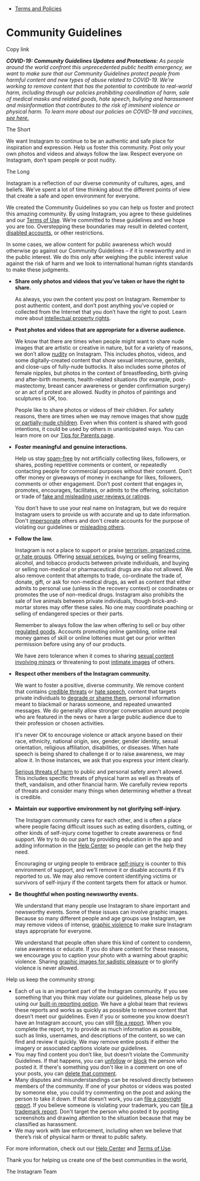 *   [Terms and Policies](https://help.instagram.com/1417489251945243/?helpref=breadcrumb)

Community Guidelines
====================

Copy link

_**COVID-19: Community Guidelines Updates and Protections:** As people around the world confront this unprecedented public health emergency, we want to make sure that our Community Guidelines protect people from harmful content and new types of abuse related to COVID-19. We’re working to remove content that has the potential to contribute to real-world harm, including through our policies prohibiting coordination of harm, sale of medical masks and related goods, hate speech, bullying and harassment and misinformation that contributes to the risk of imminent violence or physical harm. To learn more about our policies on COVID-19 and vaccines, [see here.](https://help.instagram.com/697825587576762?helpref=faq_content)_

The Short

We want Instagram to continue to be an authentic and safe place for inspiration and expression. Help us foster this community. Post only your own photos and videos and always follow the law. Respect everyone on Instagram, don’t spam people or post nudity.

The Long

Instagram is a reflection of our diverse community of cultures, ages, and beliefs. We’ve spent a lot of time thinking about the different points of view that create a safe and open environment for everyone.

We created the Community Guidelines so you can help us foster and protect this amazing community. By using Instagram, you agree to these guidelines and our [Terms of Use](https://www.instagram.com/legal/terms). We’re committed to these guidelines and we hope you are too. Overstepping these boundaries may result in deleted content, [disabled accounts](https://help.instagram.com/366993040048856?helpref=faq_content), or other restrictions.

In some cases, we allow content for public awareness which would otherwise go against our Community Guidelines – if it is newsworthy and in the public interest. We do this only after weighing the public interest value against the risk of harm and we look to international human rights standards to make these judgments.

*   **Share only photos and videos that you’ve taken or have the right to share.**
    
    As always, you own the content you post on Instagram. Remember to post authentic content, and don’t post anything you’ve copied or collected from the Internet that you don’t have the right to post. Learn more about [intellectual property rights](https://help.instagram.com/126382350847838?helpref=faq_content).
    
*   **Post photos and videos that are appropriate for a diverse audience.**
    
    We know that there are times when people might want to share nude images that are artistic or creative in nature, but for a variety of reasons, we don’t allow [nudity](https://l.instagram.com/?u=https%3A%2F%2Fwww.facebook.com%2Fcommunitystandards%2Fadult_nudity_sexual_activity&e=AT3vS968LRuc4QCdGPhdTjzDr2GapdGBKQ_23bgB5SfYD1tEHF3vODdhcq_594t3XsSkirrIU-jmhtI4ZnGDYBuXe94fX3w1taeiV_o5pHTopCg3EbUwMZzYLl6mvBod5hnPFI5lrEHpbXyicoZ57Q) on Instagram. This includes photos, videos, and some digitally-created content that show sexual intercourse, genitals, and close-ups of fully-nude buttocks. It also includes some photos of female nipples, but photos in the context of breastfeeding, birth giving and after-birth moments, health-related situations (for example, post-mastectomy, breast cancer awareness or gender confirmation surgery) or an act of protest are allowed. Nudity in photos of paintings and sculptures is OK, too.
    
    People like to share photos or videos of their children. For safety reasons, there are times when we may remove images that show [nude or partially-nude children](https://l.instagram.com/?u=https%3A%2F%2Fwww.facebook.com%2Fcommunitystandards%2Fchild_nudity_sexual_exploitation&e=AT3vS968LRuc4QCdGPhdTjzDr2GapdGBKQ_23bgB5SfYD1tEHF3vODdhcq_594t3XsSkirrIU-jmhtI4ZnGDYBuXe94fX3w1taeiV_o5pHTopCg3EbUwMZzYLl6mvBod5hnPFI5lrEHpbXyicoZ57Q). Even when this content is shared with good intentions, it could be used by others in unanticipated ways. You can learn more on our [Tips for Parents page](https://help.instagram.com/154475974694511/?helpref=faq_content).
    
*   **Foster meaningful and genuine interactions.**
    
    Help us stay [spam-free](https://l.instagram.com/?u=https%3A%2F%2Fwww.facebook.com%2Fcommunitystandards%2Fspam&e=AT3vS968LRuc4QCdGPhdTjzDr2GapdGBKQ_23bgB5SfYD1tEHF3vODdhcq_594t3XsSkirrIU-jmhtI4ZnGDYBuXe94fX3w1taeiV_o5pHTopCg3EbUwMZzYLl6mvBod5hnPFI5lrEHpbXyicoZ57Q) by not artificially collecting likes, followers, or shares, posting repetitive comments or content, or repeatedly contacting people for commercial purposes without their consent. Don’t offer money or giveaways of money in exchange for likes, followers, comments or other engagement. Don’t post content that engages in, promotes, encourages, facilitates, or admits to the offering, solicitation or trade of [fake and misleading user reviews or ratings](https://l.instagram.com/?u=https%3A%2F%2Fwww.facebook.com%2Fcommunitystandards%2Ffraud_deception&e=AT3vS968LRuc4QCdGPhdTjzDr2GapdGBKQ_23bgB5SfYD1tEHF3vODdhcq_594t3XsSkirrIU-jmhtI4ZnGDYBuXe94fX3w1taeiV_o5pHTopCg3EbUwMZzYLl6mvBod5hnPFI5lrEHpbXyicoZ57Q).
    
    You don’t have to use your real name on Instagram, but we do require Instagram users to provide us with accurate and up to date information. Don't [impersonate](https://l.instagram.com/?u=https%3A%2F%2Fwww.facebook.com%2Fcommunitystandards%2Fmisrepresentation&e=AT3vS968LRuc4QCdGPhdTjzDr2GapdGBKQ_23bgB5SfYD1tEHF3vODdhcq_594t3XsSkirrIU-jmhtI4ZnGDYBuXe94fX3w1taeiV_o5pHTopCg3EbUwMZzYLl6mvBod5hnPFI5lrEHpbXyicoZ57Q) others and don't create accounts for the purpose of violating our guidelines or [misleading others](https://l.instagram.com/?u=https%3A%2F%2Ftransparency.fb.com%2Fpolicies%2Fcommunity-standards%2Finauthentic-behavior%2F&e=AT3vS968LRuc4QCdGPhdTjzDr2GapdGBKQ_23bgB5SfYD1tEHF3vODdhcq_594t3XsSkirrIU-jmhtI4ZnGDYBuXe94fX3w1taeiV_o5pHTopCg3EbUwMZzYLl6mvBod5hnPFI5lrEHpbXyicoZ57Q).
    
*   **Follow the law.**
    
    Instagram is not a place to support or praise [terrorism, organized crime, or hate groups](https://l.instagram.com/?u=https%3A%2F%2Fwww.facebook.com%2Fcommunitystandards%2Fdangerous_individuals_organizations&e=AT3vS968LRuc4QCdGPhdTjzDr2GapdGBKQ_23bgB5SfYD1tEHF3vODdhcq_594t3XsSkirrIU-jmhtI4ZnGDYBuXe94fX3w1taeiV_o5pHTopCg3EbUwMZzYLl6mvBod5hnPFI5lrEHpbXyicoZ57Q). Offering [sexual services](https://l.instagram.com/?u=https%3A%2F%2Fwww.facebook.com%2Fcommunitystandards%2Fsexual_solicitation&e=AT3vS968LRuc4QCdGPhdTjzDr2GapdGBKQ_23bgB5SfYD1tEHF3vODdhcq_594t3XsSkirrIU-jmhtI4ZnGDYBuXe94fX3w1taeiV_o5pHTopCg3EbUwMZzYLl6mvBod5hnPFI5lrEHpbXyicoZ57Q), buying or selling firearms, alcohol, and tobacco products between private individuals, and buying or selling non-medical or pharmaceutical drugs are also not allowed. We also remove content that attempts to trade, co-ordinate the trade of, donate, gift, or ask for non-medical drugs, as well as content that either admits to personal use (unless in the recovery context) or coordinates or promotes the use of non-medical drugs. Instagram also prohibits the sale of live animals between private individuals, though brick-and-mortar stores may offer these sales. No one may coordinate poaching or selling of endangered species or their parts.
    
    Remember to always follow the law when offering to sell or buy other [regulated goods](https://l.instagram.com/?u=https%3A%2F%2Fwww.facebook.com%2Fcommunitystandards%2Fregulated_goods&e=AT3vS968LRuc4QCdGPhdTjzDr2GapdGBKQ_23bgB5SfYD1tEHF3vODdhcq_594t3XsSkirrIU-jmhtI4ZnGDYBuXe94fX3w1taeiV_o5pHTopCg3EbUwMZzYLl6mvBod5hnPFI5lrEHpbXyicoZ57Q). Accounts promoting online gambling, online real money games of skill or online lotteries must get our prior written permission before using any of our products.
    
    We have zero tolerance when it comes to sharing [sexual content involving minors](https://l.instagram.com/?u=https%3A%2F%2Fwww.facebook.com%2Fcommunitystandards%2Fchild_nudity_sexual_exploitation&e=AT3vS968LRuc4QCdGPhdTjzDr2GapdGBKQ_23bgB5SfYD1tEHF3vODdhcq_594t3XsSkirrIU-jmhtI4ZnGDYBuXe94fX3w1taeiV_o5pHTopCg3EbUwMZzYLl6mvBod5hnPFI5lrEHpbXyicoZ57Q) or threatening to post [intimate images](https://l.instagram.com/?u=https%3A%2F%2Fwww.facebook.com%2Fcommunitystandards%2Fsexual_exploitation_adults&e=AT3vS968LRuc4QCdGPhdTjzDr2GapdGBKQ_23bgB5SfYD1tEHF3vODdhcq_594t3XsSkirrIU-jmhtI4ZnGDYBuXe94fX3w1taeiV_o5pHTopCg3EbUwMZzYLl6mvBod5hnPFI5lrEHpbXyicoZ57Q) of others.
    
*   **Respect other members of the Instagram community.**
    
    We want to foster a positive, diverse community. We remove content that contains [credible threats](https://l.instagram.com/?u=https%3A%2F%2Fwww.facebook.com%2Fcommunitystandards%2Fcredible_violence&e=AT3vS968LRuc4QCdGPhdTjzDr2GapdGBKQ_23bgB5SfYD1tEHF3vODdhcq_594t3XsSkirrIU-jmhtI4ZnGDYBuXe94fX3w1taeiV_o5pHTopCg3EbUwMZzYLl6mvBod5hnPFI5lrEHpbXyicoZ57Q) or [hate speech](https://l.instagram.com/?u=https%3A%2F%2Fwww.facebook.com%2Fcommunitystandards%2Fhate_speech&e=AT3vS968LRuc4QCdGPhdTjzDr2GapdGBKQ_23bgB5SfYD1tEHF3vODdhcq_594t3XsSkirrIU-jmhtI4ZnGDYBuXe94fX3w1taeiV_o5pHTopCg3EbUwMZzYLl6mvBod5hnPFI5lrEHpbXyicoZ57Q), content that targets private individuals to [degrade or shame them](https://l.instagram.com/?u=https%3A%2F%2Fwww.facebook.com%2Fcommunitystandards%2Fbullying&e=AT3vS968LRuc4QCdGPhdTjzDr2GapdGBKQ_23bgB5SfYD1tEHF3vODdhcq_594t3XsSkirrIU-jmhtI4ZnGDYBuXe94fX3w1taeiV_o5pHTopCg3EbUwMZzYLl6mvBod5hnPFI5lrEHpbXyicoZ57Q), personal information meant to blackmail or harass someone, and repeated unwanted messages. We do generally allow stronger conversation around people who are featured in the news or have a large public audience due to their profession or chosen activities.
    
    It's never OK to encourage violence or attack anyone based on their race, ethnicity, national origin, sex, gender, gender identity, sexual orientation, religious affiliation, disabilities, or diseases. When hate speech is being shared to challenge it or to raise awareness, we may allow it. In those instances, we ask that you express your intent clearly.
    
    [Serious threats of harm](https://l.instagram.com/?u=https%3A%2F%2Fwww.facebook.com%2Fcommunitystandards%2Fcredible_violence&e=AT3vS968LRuc4QCdGPhdTjzDr2GapdGBKQ_23bgB5SfYD1tEHF3vODdhcq_594t3XsSkirrIU-jmhtI4ZnGDYBuXe94fX3w1taeiV_o5pHTopCg3EbUwMZzYLl6mvBod5hnPFI5lrEHpbXyicoZ57Q) to public and personal safety aren't allowed. This includes specific threats of physical harm as well as threats of theft, vandalism, and other financial harm. We carefully review reports of threats and consider many things when determining whether a threat is credible.
    
*   **Maintain our supportive environment by not glorifying self-injury.**
    
    The Instagram community cares for each other, and is often a place where people facing difficult issues such as eating disorders, cutting, or other kinds of self-injury come together to create awareness or find support. We try to do our part by providing education in the app and adding information in the [Help Center](https://help.instagram.com/) so people can get the help they need.
    
    Encouraging or urging people to embrace [self-injury](https://l.instagram.com/?u=https%3A%2F%2Fwww.facebook.com%2Fcommunitystandards%2Fsuicide_self_injury_violence&e=AT3vS968LRuc4QCdGPhdTjzDr2GapdGBKQ_23bgB5SfYD1tEHF3vODdhcq_594t3XsSkirrIU-jmhtI4ZnGDYBuXe94fX3w1taeiV_o5pHTopCg3EbUwMZzYLl6mvBod5hnPFI5lrEHpbXyicoZ57Q) is counter to this environment of support, and we’ll remove it or disable accounts if it’s reported to us. We may also remove content identifying victims or survivors of self-injury if the content targets them for attack or humor.
    
*   **Be thoughtful when posting newsworthy events.**
    
    We understand that many people use Instagram to share important and newsworthy events. Some of these issues can involve graphic images. Because so many different people and age groups use Instagram, we may remove videos of intense, [graphic violence](https://l.instagram.com/?u=https%3A%2F%2Fwww.facebook.com%2Fcommunitystandards%2Fgraphic_violence&e=AT3vS968LRuc4QCdGPhdTjzDr2GapdGBKQ_23bgB5SfYD1tEHF3vODdhcq_594t3XsSkirrIU-jmhtI4ZnGDYBuXe94fX3w1taeiV_o5pHTopCg3EbUwMZzYLl6mvBod5hnPFI5lrEHpbXyicoZ57Q) to make sure Instagram stays appropriate for everyone.
    
    We understand that people often share this kind of content to condemn, raise awareness or educate. If you do share content for these reasons, we encourage you to caption your photo with a warning about graphic violence. Sharing [graphic images for sadistic pleasure](https://l.instagram.com/?u=https%3A%2F%2Fwww.facebook.com%2Fcommunitystandards%2Fcruel_insensitive&e=AT3vS968LRuc4QCdGPhdTjzDr2GapdGBKQ_23bgB5SfYD1tEHF3vODdhcq_594t3XsSkirrIU-jmhtI4ZnGDYBuXe94fX3w1taeiV_o5pHTopCg3EbUwMZzYLl6mvBod5hnPFI5lrEHpbXyicoZ57Q) or to glorify violence is never allowed.
    

Help us keep the community strong:

*   Each of us is an important part of the Instagram community. If you see something that you think may violate our guidelines, please help us by using our [built-in reporting option](https://help.instagram.com/165828726894770?helpref=faq_content). We have a global team that reviews these reports and works as quickly as possible to remove content that doesn’t meet our guidelines. Even if you or someone you know doesn’t have an Instagram account, you can still [file a report](https://help.instagram.com/contact/383679321740945). When you complete the report, try to provide as much information as possible, such as links, usernames, and descriptions of the content, so we can find and review it quickly. We may remove entire posts if either the imagery or associated captions violate our guidelines.
*   You may find content you don’t like, but doesn’t violate the Community Guidelines. If that happens, you can [unfollow](https://help.instagram.com/286340048138725?helpref=faq_content) or [block](https://help.instagram.com/426700567389543/?helpref=faq_content) the person who posted it. If there's something you don't like in a comment on one of your posts, you can [delete that comment](https://help.instagram.com/289098941190483?helpref=faq_content).
*   Many disputes and misunderstandings can be resolved directly between members of the community. If one of your photos or videos was posted by someone else, you could try commenting on the post and asking the person to take it down. If that doesn’t work, you can [file a copyright report](https://help.instagram.com/126382350847838?helpref=faq_content). If you believe someone is violating your trademark, you can [file a trademark report](https://help.instagram.com/222826637847963?helpref=faq_content). Don't target the person who posted it by posting screenshots and drawing attention to the situation because that may be classified as harassment.
*   We may work with law enforcement, including when we believe that there’s risk of physical harm or threat to public safety.

For more information, check out our [Help Center](https://help.instagram.com/) and [Terms of Use](https://l.instagram.com/?u=http%3A%2F%2Finstagram.com%2Flegal%2Fterms%2F%23&e=AT3vS968LRuc4QCdGPhdTjzDr2GapdGBKQ_23bgB5SfYD1tEHF3vODdhcq_594t3XsSkirrIU-jmhtI4ZnGDYBuXe94fX3w1taeiV_o5pHTopCg3EbUwMZzYLl6mvBod5hnPFI5lrEHpbXyicoZ57Q).

Thank you for helping us create one of the best communities in the world,

The Instagram Team